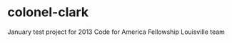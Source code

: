 colonel-clark
=============

January test project for 2013 Code for America Fellowship Louisville team